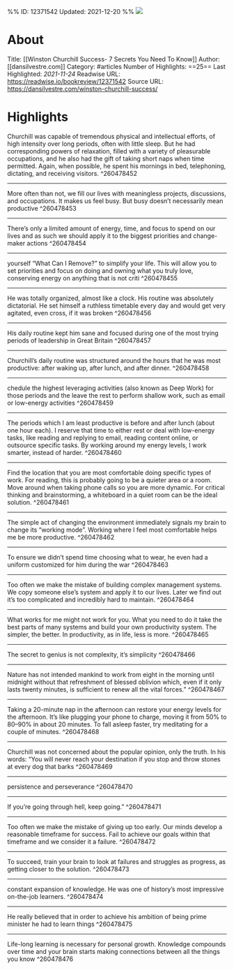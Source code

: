 %%
ID: 12371542
Updated: 2021-12-20
%%
![](https://readwise-assets.s3.amazonaws.com/static/images/article3.5c705a01b476.png)

# About
Title: [[Winston Churchill Success- 7 Secrets You Need To Know]]
Author: [[dansilvestre.com]]
Category: #articles
Number of Highlights: ==25==
Last Highlighted: *2021-11-24*
Readwise URL: https://readwise.io/bookreview/12371542
Source URL: https://dansilvestre.com/winston-churchill-success/


# Highlights 
Churchill was capable of tremendous physical and intellectual efforts, of high intensity over long periods, often with little sleep. But he had corresponding powers of relaxation, filled with a variety of pleasurable occupations, and he also had the gift of taking short naps when time permitted. Again, when possible, he spent his mornings in bed, telephoning, dictating, and receiving visitors.  ^260478452

---

More often than not, we fill our lives with meaningless projects, discussions, and occupations. It makes us feel busy. But busy doesn’t necessarily mean productive  ^260478453

---

There’s only a limited amount of energy, time, and focus to spend on our lives and as such we should apply it to the biggest priorities and change-maker actions  ^260478454

---

yourself “What Can I Remove?” to simplify your life. This will allow you to set priorities and focus on doing and owning what you truly love, conserving energy on anything that is not criti  ^260478455

---

He was totally organized, almost like a clock. His routine was absolutely dictatorial. He set himself a ruthless timetable every day and would get very agitated, even cross, if it was broken  ^260478456

---

His daily routine kept him sane and focused during one of the most trying periods of leadership in Great Britain  ^260478457

---

Churchill’s daily routine was structured around the hours that he was most productive: after waking up, after lunch, and after dinner.  ^260478458

---

chedule the highest leveraging activities (also known as Deep Work) for those periods and the leave the rest to perform shallow work, such as email or low-energy activities  ^260478459

---

The periods which I am least productive is before and after lunch (about one hour each). I reserve that time to either rest or deal with low-energy tasks, like reading and replying to email, reading content online, or outsource specific tasks. By working around my energy levels, I work smarter, instead of harder.  ^260478460

---

Find the location that you are most comfortable doing specific types of work. For reading, this is probably going to be a quieter area or a room. Move around when taking phone calls so you are more dynamic. For critical thinking and brainstorming, a whiteboard in a quiet room can be the ideal solution.  ^260478461

---

The simple act of changing the environment immediately signals my brain to change its “working mode”. Working where I feel most comfortable helps me be more productive.  ^260478462

---

To ensure we didn’t spend time choosing what to wear, he even had a uniform customized for him during the war  ^260478463

---

Too often we make the mistake of building complex management systems. We copy someone else’s system and apply it to our lives. Later we find out it’s too complicated and incredibly hard to maintain.  ^260478464

---

What works for me might not work for you. What you need to do it take the best parts of many systems and build your own productivity system. The simpler, the better. In productivity, as in life, less is more.  ^260478465

---

The secret to genius is not complexity, it’s simplicity  ^260478466

---

Nature has not intended mankind to work from eight in the morning until midnight without that refreshment of blessed oblivion which, even if it only lasts twenty minutes, is sufficient to renew all the vital forces.”  ^260478467

---

Taking a 20-minute nap in the afternoon can restore your energy levels for the afternoon. It’s like plugging your phone to charge, moving it from 50% to 80–90% in about 20 minutes. To fall asleep faster, try meditating for a couple of minutes.  ^260478468

---

Churchill was not concerned about the popular opinion, only the truth. In his words: “You will never reach your destination if you stop and throw stones at every dog that barks  ^260478469

---

persistence and perseverance  ^260478470

---

If you’re going through hell, keep going.”  ^260478471

---

Too often we make the mistake of giving up too early. Our minds develop a reasonable timeframe for success. Fail to achieve our goals within that timeframe and we consider it a failure.  ^260478472

---

To succeed, train your brain to look at failures and struggles as progress, as getting closer to the solution.  ^260478473

---

constant expansion of knowledge. He was one of history’s most impressive on-the-job learners.  ^260478474

---

He really believed that in order to achieve his ambition of being prime minister he had to learn things  ^260478475

---

Life-long learning is necessary for personal growth. Knowledge compounds over time and your brain starts making connections between all the things you know  ^260478476


